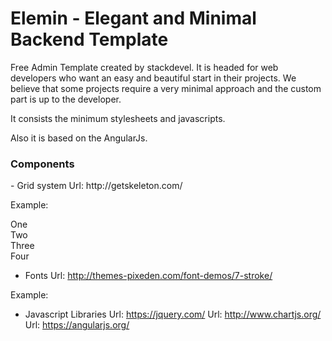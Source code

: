 # Elemin - Elegant and Minimal Backend Template

Free Admin Template created by stackdevel. 
It is headed for web developers who want an easy and beautiful start in their projects. 
We believe that some projects require a very minimal approach and the custom part is up to the developer. 

It consists the minimum stylesheets and javascripts.

Also it is based on the AngularJs.

<h3>Components</h3>
- Grid system
Url: http://getskeleton.com/

Example:
<div class="row">
  <div class="one column">One</div>
  <div class="two columns">Two</div>
  <div class="three columns">Three</div>
  <div class="four columns">Four</div>
</div>


- Fonts
Url: http://themes-pixeden.com/font-demos/7-stroke/

Example:
<i class="pe-7s-wine"></i>
<i class="pe-7s-id"></i>
<i class="pe-7s-smile"></i>
<i class="pe-7s-users"></i>


- Javascript Libraries
Url: https://jquery.com/
Url: http://www.chartjs.org/
Url: https://angularjs.org/